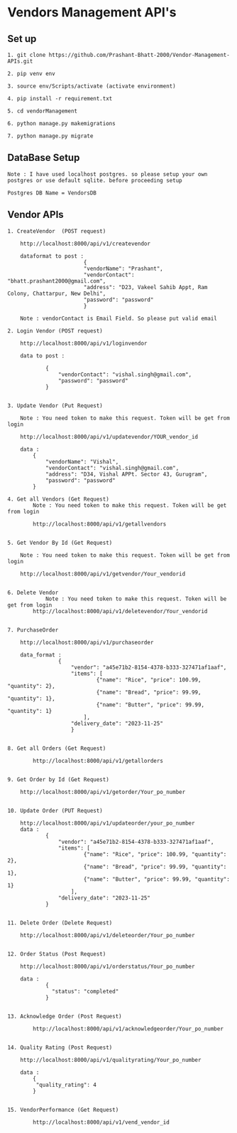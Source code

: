 # Vendors Management API's

## Set up

    1. git clone https://github.com/Prashant-Bhatt-2000/Vendor-Management-APIs.git

    2. pip venv env

    3. source env/Scripts/activate (activate environment)

    4. pip install -r requirement.txt

    5. cd vendorManagement

    6. python manage.py makemigrations

    7. python manage.py migrate


## DataBase Setup 

    Note : I have used localhost postgres. so please setup your own postgres or use default sqlite. before proceeding setup 

    Postgres DB Name = VendorsDB


## Vendor APIs 

    1. CreateVendor  (POST request)

        http://localhost:8000/api/v1/createvendor

        dataformat to post : 
                            {
                            "vendorName": "Prashant",
                            "vendorContact": "bhatt.prashant2000@gmail.com",
                            "address": "D23, Vakeel Sahib Appt, Ram Colony, Chattarpur, New Delhi",
                            "password": "password"
                            }

        Note : vendorContact is Email Field. So please put valid email

    2. Login Vendor (POST request)

        http://localhost:8000/api/v1/loginvendor

        data to post : 

                {
                    "vendorContact": "vishal.singh@gmail.com", 
                    "password": "password"
                }

    
    3. Update Vendor (Put Request)

        Note : You need token to make this request. Token will be get from login

        http://localhost:8000/api/v1/updatevendor/YOUR_vendor_id

        data : 
            {
                "vendorName": "Vishal", 
                "vendorContact": "vishal.singh@gmail.com", 
                "address": "D34, Vishal APPt. Sector 43, Gurugram", 
                "password": "password"
            }

    4. Get all Vendors (Get Request)
            Note : You need token to make this request. Token will be get from login

            http://localhost:8000/api/v1/getallvendors

    
    5. Get Vendor By Id (Get Request)

        Note : You need token to make this request. Token will be get from login

        http://localhost:8000/api/v1/getvendor/Your_vendorid

    
    6. Delete Vendor 
                Note : You need token to make this request. Token will be get from login
            http://localhost:8000/api/v1/deletevendor/Your_vendorid

    
    7. PurchaseOrder

        http://localhost:8000/api/v1/purchaseorder

        data_format : 
                    {
                        "vendor": "a45e71b2-8154-4378-b333-327471af1aaf",
                        "items": [
                                {"name": "Rice", "price": 100.99, "quantity": 2},
                                {"name": "Bread", "price": 99.99, "quantity": 1},
                                {"name": "Butter", "price": 99.99, "quantity": 1}
                            ],
                        "delivery_date": "2023-11-25"
                        }


    8. Get all Orders (Get Request)

            http://localhost:8000/api/v1/getallorders

    
    9. Get Order by Id (Get Request)

        http://localhost:8000/api/v1/getorder/Your_po_number


    10. Update Order (PUT Request)

        http://localhost:8000/api/v1/updateorder/your_po_number
        data : 
                {
                    "vendor": "a45e71b2-8154-4378-b333-327471af1aaf",
                    "items": [
                            {"name": "Rice", "price": 100.99, "quantity": 2},
                            {"name": "Bread", "price": 99.99, "quantity": 1},
                            {"name": "Butter", "price": 99.99, "quantity": 1}
                        ],
                    "delivery_date": "2023-11-25"
                }


    11. Delete Order (Delete Request)

        http://localhost:8000/api/v1/deleteorder/Your_po_number

    
    12. Order Status (Post Request)

        http://localhost:8000/api/v1/orderstatus/Your_po_number

        data : 
                {
                  "status": "completed"
                }


    13. Acknowledge Order (Post Request)

            http://localhost:8000/api/v1/acknowledgeorder/Your_po_number

        
    14. Quality Rating (Post Request)

        http://localhost:8000/api/v1/qualityrating/Your_po_number

        data : 
            {
             "quality_rating": 4
            }


    15. VendorPerformance (Get Request)
        
            http://localhost:8000/api/v1/vend_vendor_id

